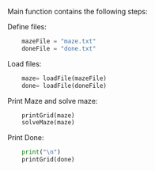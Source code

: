 <!--title={Main}-->

<!--badges={Python:60}-->

<!--concepts={File Input Output}-->

Main function contains the following steps:

Define files:

```python
	mazeFile = "maze.txt"
	doneFile = "done.txt"
```

Load files:

```python
	maze= loadFile(mazeFile)
	done= loadFile(doneFile)
```

Print Maze and solve maze:

```python
	printGrid(maze)
	solveMaze(maze)
```

Print Done:

```python
	print("\n")
	printGrid(done)
```

